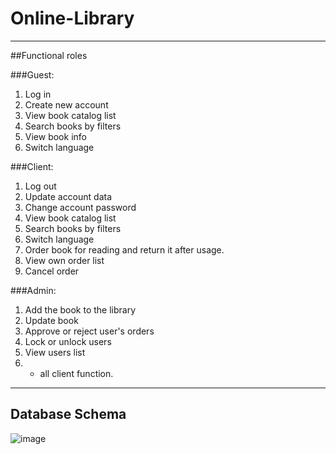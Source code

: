 # Online-Library
***

##Functional roles

###Guest:
1. Log in
2. Create new account
3. View book catalog list
4. Search books by filters
5. View book info
6. Switch language

###Client:
1. Log out
2. Update account data
3. Change account password
4. View book catalog list
5. Search books by filters
6. Switch language
7. Order book for reading and return it after usage.
8. View own order list
9. Cancel order

###Admin:
1. Add the book to the library
2. Update book
3. Approve or reject user's orders
4. Lock or unlock users
5. View users list
6. + all client function.

***
## Database Schema
![image](https://user-images.githubusercontent.com/48410663/162801627-be462d4c-e1ea-4e97-9b64-a6560ad1ac43.png)

